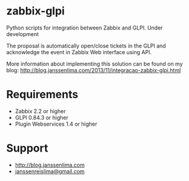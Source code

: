 zabbix-glpi
===========

Python scripts for integration between Zabbix and GLPI. Under development

The proposal is automatically open/close tickets in the GLPI and acknowledge the event in Zabbix Web interface using API.

More information about implementing this solution can be found on my blog: http://blog.janssenlima.com/2013/11/integracao-zabbix-glpi.html

Requirements
========
- Zabbix 2.2 or higher
- GLPI 0.84.3 or higher
- Plugin Webservices 1.4 or higher

Support
========

- http://blog.janssenlima.com
- janssenreislima@gmail.com
